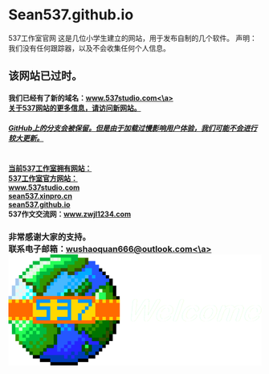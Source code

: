 # Sean537.github.io
537工作室官网
这是几位小学生建立的网站，用于发布自制的几个软件。
声明：我们没有任何跟踪器，以及不会收集任何个人信息。

<h2>该网站已过时。
<h4>我们已经有了新的域名：<a href="www.537studio.com">www.537studio.com<\a><br>关于537网站的更多信息，请访问新网站。
<h5>GitHub上的分支会被保留。但是由于加载过慢影响用户体验，我们可能不会进行较大更新。
<br><br>
<h4>当前537工作室拥有网站：<br>537工作室官方网站：<br><a href="www.537studio.com">www.537studio.com</a><br><a href="sean537.xinpro.cn">sean537.xinpro.cn</a><br><a href="sean537.github.io">sean537.github.io</a><br>537作文交流网：<a href="www.zwjl1234.com">www.zwjl1234.com</a>
<h3>非常感谢大家的支持。<br>联系电子邮箱：<a href="mailto:wushaoquan666@outlook.com">wushaoquan666@outlook.com<\a>
<img src="537logo.png" alt="537logo">
